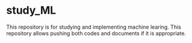 # study_ML

This repository is for studying and implementing machine learing.
This repository allows pushing both codes and documents if it is appropriate.
